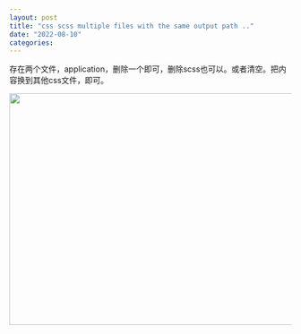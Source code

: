 ```yaml
---
layout: post
title: "css scss multiple files with the same output path .."
date: "2022-08-10"
categories: 
---
```

<p>存在两个文件，application，删除一个即可，删除scss也可以。或者清空。把内容换到其他css文件，即可。</p>

<p><img height="414" src="/uploads/ckeditor/pictures/200/image-20220810230310-1.png" width="709" /></p>

